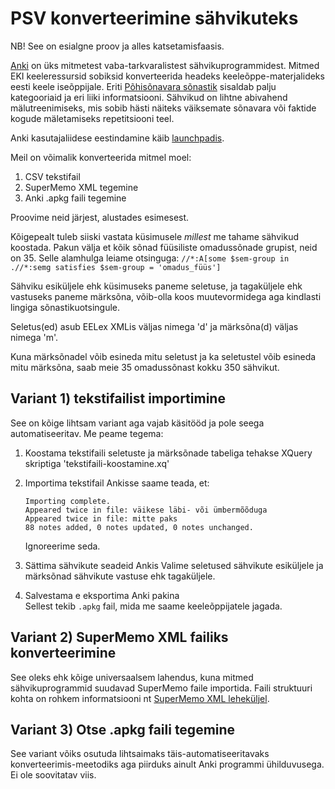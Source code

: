 # PSV konverteerimine sähvikuteks

NB! See on esialgne proov ja alles katsetamisfaasis.

[Anki](http://ankisrs.net/) on üks mitmetest vaba-tarkvaralistest sähvikuprogrammidest. Mitmed EKI keeleressursid sobiksid konverteerida headeks keeleõppe-materjalideks eesti keele iseõppijale. Eriti [Põhisõnavara sõnastik](http://www.eki.ee/dict/psv/) sisaldab palju kategooriaid ja eri liiki informatsiooni. Sähvikud on lihtne abivahend mälutreenimiseks, mis sobib hästi näiteks väiksemate sõnavara või faktide kogude mäletamiseks repetitsiooni teel.

Anki kasutajaliidese eestindamine käib [launchpadis](https://translations.launchpad.net/anki/trunk).

Meil on võimalik konverteerida mitmel moel: 

1. CSV tekstifail
2. SuperMemo XML tegemine
3. Anki .apkg faili tegemine

Proovime neid järjest, alustades esimesest.

Kõigepealt tuleb siiski vastata küsimusele *millest* me tahame sähvikud koostada. Pakun välja et kõik sõnad füüsiliste omadussõnade grupist, neid on 35. Selle alamhulga leiame otsinguga:
```//*:A[some $sem-group in .//*:semg satisfies $sem-group = 'omadus_füüs']```

Sähviku esiküljele ehk küsimuseks paneme seletuse, ja tagaküljele ehk vastuseks paneme märksõna, võib-olla koos muutevormidega aga kindlasti lingiga sõnastikuotsingule.

Seletus(ed) asub EELex XMLis väljas nimega 'd' ja märksõna(d) väljas nimega 'm'.

Kuna märksõnadel võib esineda mitu seletust ja ka seletustel võib esineda mitu märksõna, saab meie 35 omadussõnast kokku 350 sähvikut.


## Variant 1) tekstifailist importimine

See on kõige lihtsam variant aga vajab käsitööd ja pole seega automatiseeritav. Me peame tegema:

1. Koostama tekstifaili seletuste ja märksõnade tabeliga
   tehakse XQuery skriptiga 'tekstifaili-koostamine.xq'

2. Importima tekstifail Ankisse
   saame teada, et:
   ```
   Importing complete.
   Appeared twice in file: väikese läbi- või ümbermõõduga
   Appeared twice in file: mitte paks
   88 notes added, 0 notes updated, 0 notes unchanged.
   ```
   Ignoreerime seda.

3. Sättima sähvikute seadeid Ankis
   Valime seletused sähvikute esiküljele ja märksõnad sähvikute vastuse ehk tagaküljele.

4. Salvestama e eksportima Anki pakina  
   Sellest tekib ``.apkg`` fail, mida me saame keeleõppijatele jagada.
   

## Variant 2) SuperMemo XML failiks konverteerimine

See oleks ehk kõige universaalsem lahendus, kuna mitmed sähvikuprogrammid suudavad SuperMemo faile importida. 
Faili struktuuri kohta on rohkem informatsiooni nt [SuperMemo XML leheküljel](http://supermemo.com/beta/xml/index.htm).


## Variant 3) Otse .apkg faili tegemine

See variant võiks osutuda lihtsaimaks täis-automatiseeritavaks konverteerimis-meetodiks aga piirduks ainult Anki programmi ühilduvusega. Ei ole soovitatav viis.
